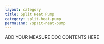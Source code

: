 ```yaml
---
layout: category
title: Split Heat Pump
category: split-heat-pump
permalink: /split-heat-pump
---
```


ADD YOUR MEASURE DOC CONTENTS HERE
